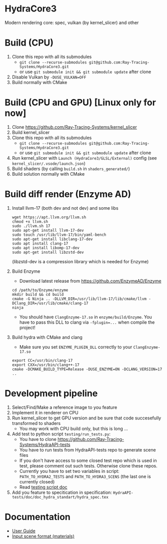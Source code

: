 # HydraCore3
Modern rendering core: spec, vulkan (by kernel_slicer) and other

# Build (CPU)
1) Clone this repo with all its submodules
   * `git clone --recurse-submodules git@github.com:Ray-Tracing-Systems/HydraCore3.git`
   * or use `git submodule init && git submodule update` after clone
2) Disable Vulkan by `-DUSE_VULKAN=OFF`
3) Build normally with CMake 

# Build (CPU and GPU) [Linux only for now]
1) Clone https://github.com/Ray-Tracing-Systems/kernel_slicer
2) Build kernel_slicer
3) Clone this repo with all its submodules
   * `git clone --recurse-submodules git@github.com:Ray-Tracing-Systems/HydraCore3.git`
   * or use `git submodule init && git submodule update` after clone
4) Run kernel_slicer with `Launch (HydraCore3/GLSL/External)` config (see `kernel_slicer/.vsode/launch.json`)
5) Build shaders (by calling `build.sh` in `shaders_generated/`)
6) Build solution normally with CMake

# Build diff render (Enzyme AD)

1. Install llvm-17 (both dev and not dev) and some libs
   ```
   wget https://apt.llvm.org/llvm.sh
   chmod +x llvm.sh
   sudo ./llvm.sh 17
   sudo apt-get install llvm-17-dev
   sudo touch /usr/lib/llvm-17/bin/yaml-bench
   sudo apt-get install libclang-17-dev 
   sudo apt install clang-17
   sudo apt install libomp-17-dev
   sudo apt-get install libzstd-dev
   ```
   (libzstd-dev is a compression library which is needed for Enzyme)

2. Build Enzyme 
   * Download latest release from https://github.com/EnzymeAD/Enzyme
   ```
   cd /path/to/Enzyme/enzyme
   mkdir build && cd build
   cmake -G Ninja .. -DLLVM_DIR=/usr/lib/llvm-17/lib/cmake/llvm -DClang_DIR=/usr/lib/cmake/clang-17
   ninja
   ```
   * You should have `ClangEnzyme-17.so` in `enzyme/build/Enzyme`. You have to pass this DLL to clang via `-fplugin=...` when compile the project!

3. Build hydra with CMake and clang
   * Make sure you set `ENZYME_PLUGIN_DLL` correctly to your `ClangEnzyme-17.so`
   ```
   export CC=/usr/bin/clang-17
   export CXX=/usr/bin/clang++-17
   cmake -DCMAKE_BUILD_TYPE=Release -DUSE_ENZYME=ON -DCLANG_VERSION=17 .. 
   ```

# Development pipeline
1) Select/Find/Make a reference image to you feature
2) Implement it in renderer on CPU
3) Run kernel_slicer to get GPU version and be sure that code succesefully transformed to shaders
   * You may work with CPU build only, but this is long ...  
4) Add test to python script `testing/run_tests.py`:
   * You have to clone https://github.com/Ray-Tracing-Systems/HydraAPI-tests
   * You have to run tests from HydraAPI-tests repo to generate scene files
   * If you don't have access to some closed test repo which is used in test, please comment out such tests. Otherwise clone these repos.
   * Currently you have to set two variables in script: `PATH_TO_HYDRA2_TESTS` and `PATH_TO_HYDRA3_SCENS` (the last one is currently closed)
   * Read [testing script doc](testing/testing_doc.md)
5) Add you feature to specitication in specification: `HydraAPI-tests/doc/doc_hydra_standart/hydra_spec.tex` 

# Documentation

* [User Guide](user_guide.md)
* [Input scene format (materials)](hydra_xml_materials.md)